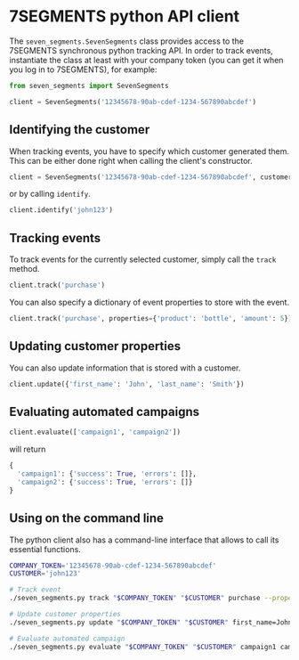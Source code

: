 # 7SEGMENTS python API client

The `seven_segments.SevenSegments` class provides access to the 7SEGMENTS
synchronous python tracking API. In order to track events, instantiate the
class at least with your company token (you can get it when you log in to 7SEGMENTS), for example:

```python
from seven_segments import SevenSegments

client = SevenSegments('12345678-90ab-cdef-1234-567890abcdef')
```

## Identifying the customer

When tracking events, you have to specify which customer generated
them. This can be either done right when calling the client's
constructor.

```python
client = SevenSegments('12345678-90ab-cdef-1234-567890abcdef', customer='john123')
```

or by calling `identify`.

```python
client.identify('john123')
```

## Tracking events

To track events for the currently selected customer, simply
call the `track` method.

```python
client.track('purchase')
```

You can also specify a dictionary of event properties to store
with the event.

```python
client.track('purchase', properties={'product': 'bottle', 'amount': 5})
```

## Updating customer properties

You can also update information that is stored with a customer.

```python
client.update({'first_name': 'John', 'last_name': 'Smith'})
```

## Evaluating automated campaigns

```python
client.evaluate(['campaign1', 'campaign2'])
```

will return

```python
{
  'campaign1': {'success': True, 'errors': []},
  'campaign2': {'success': True, 'errors': []}
}
```

## Using on the command line

The python client also has a command-line interface that allows to call its essential functions.

```bash
COMPANY_TOKEN='12345678-90ab-cdef-1234-567890abcdef'
CUSTOMER='john123'

# Track event
./seven_segments.py track "$COMPANY_TOKEN" "$CUSTOMER" purchase --properties product=bottle amount=5

# Update customer properties
./seven_segments.py update "$COMPANY_TOKEN" "$CUSTOMER" first_name=John last_name=Smith

# Evaluate automated campaign
./seven_segments.py evaluate "$COMPANY_TOKEN" "$CUSTOMER" campaign1 campaign2
```
